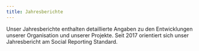 ```yaml
---
title: Jahresberichte
---
```


Unser Jahresberichte enthalten detaillierte Angaben zu den Entwicklungen unserer Organisation und unserer Projekte. Seit 2017 orientiert sich unser  Jahresbericht am Social Reporting Standard.

